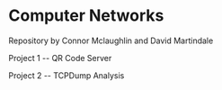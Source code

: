 # Computer Networks

Repository by Connor Mclaughlin and David Martindale

Project 1 -- QR Code Server

Project 2 -- TCPDump Analysis